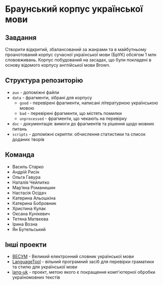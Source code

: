 # Браунський корпус української мови

## Завдання

Створити відкритий, збалансований за жанрами та в майбутньому проанотований корпус сучасної української мови (БрУК) обсягом 1 млн слововживань. Корпус побудований на засадах, що були покладені в основу відомого корпусу англійської мови Brown.

## Структура репозиторію

- `aux` - допоміжні файли
- `data` - фрагменти, зібрані для корпусу
  - `good` - перевірені фрагменти, написані літературною українською мовою
  - `bad` - перевірені фрагменти, що містять помилки
  - `unprocessed` - фрагменти, що чекають на перевірку
- `doc` - документація: вимоги до фрагментів та рішення щодо мовних питань
- `scripts` - допоміжні скрипти: обчислення статистики та список доданих творів

## Команда

- Василь Старко
- Андрій Рисін
- Ольга Гавура
- Наталія Чейлитко
- Мар’яна Романишин
- Настасія Осідач
- Катерина Альошкіна
- Катерина Бобровник
- Христина Кулак
- Оксана Кунікевич
- Тетяна Матвєєва
- Ірина Возна
- Ян Бутельський

## Інші проекти

- [ВЕСУМ](https://github.com/brown-uk/dict_uk) - Великий електронний словник української мови
- [LanguageTool](https://languagetool.org/uk/) - вільний програмний засіб для перевірки граматики та стилю для української мови
- [lang-uk](https://github.com/lang-uk/lang-uk.github.io) - проект, метою якого є покращення комп'ютерної обробки україномовних текстів
